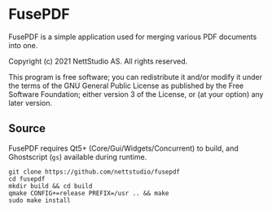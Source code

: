 # FusePDF

FusePDF is a simple application used for merging various PDF documents into one.

Copyright (c) 2021 NettStudio AS. All rights reserved.

This program is free software; you can redistribute it and/or modify it under the terms of the GNU General Public License as published by the Free Software Foundation; either version 3 of the License, or (at your option) any later version.

## Source

FusePDF requires Qt5+ (Core/Gui/Widgets/Concurrent) to build, and Ghostscript (``gs``) available during runtime.

```
git clone https://github.com/nettstudio/fusepdf
cd fusepdf
mkdir build && cd build
qmake CONFIG+=release PREFIX=/usr .. && make
sudo make install
```
